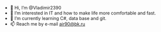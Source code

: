- 👋 Hi, I’m @Vladimir2390
- 👀 I’m interested in IT and how to make life more comfortable and fast.
- 🌱 I’m currently learning C#, data base and git.  
- 📫 Reach me by e-mail air90@bk.ru
